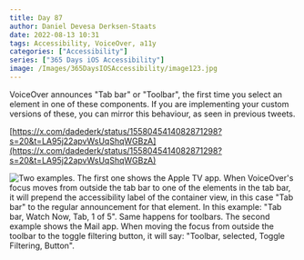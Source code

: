 ```yaml
---
title: Day 87
author: Daniel Devesa Derksen-Staats
date: 2022-08-13 10:31
tags: Accessibility, VoiceOver, a11y
categories: ["Accessibility"]
series: ["365 Days iOS Accessibility"]
image: /Images/365DaysIOSAccessibility/image123.jpg
---
```


VoiceOver announces "Tab bar" or "Toolbar", the first time you select an element in one of these components. If you are implementing your custom versions of these, you can mirror this behaviour, as seen in previous tweets. 

[https://x.com/dadederk/status/1558045414082871298?s=20&t=LA95j22apvWsUqShqWGBzA](https://x.com/dadederk/status/1558045414082871298?s=20&t=LA95j22apvWsUqShqWGBzA)

![Two examples. The first one shows the Apple TV app. When VoiceOver's focus moves from outside the tab bar to one of the elements in the tab bar, it will prepend the accessibility label of the container view, in this case "Tab bar" to the regular announcement for that element. In this example: "Tab bar, Watch Now, Tab, 1 of 5". Same happens for toolbars. The second example shows the Mail app. When moving the focus from outside the toolbar to the toggle filtering button, it will say: "Toolbar, selected, Toggle Filtering, Button".](/Images/365DaysIOSAccessibility/image123.jpg)